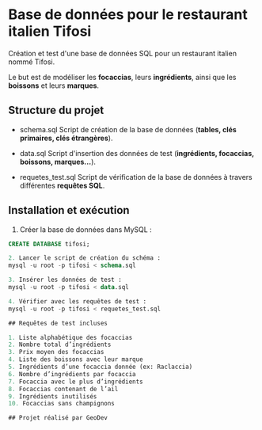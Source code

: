 # Base de données pour le restaurant italien Tifosi

Création et test d'une base de données SQL pour un restaurant italien nommé Tifosi.

Le but est de modéliser les **focaccias**, leurs **ingrédients**, ainsi que les **boissons** et leurs **marques**.

## Structure du projet

- schema.sql
  Script de création de la base de données (**tables, clés primaires, clés étrangères**).

- data.sql
  Script d'insertion des données de test (**ingrédients, focaccias, boissons, marques...**).

- requetes_test.sql
  Script de vérification de la base de données à travers différentes **requêtes SQL**.

## Installation et exécution

1. Créer la base de données dans MySQL :

```sql
CREATE DATABASE tifosi;

2. Lancer le script de création du schéma :
mysql -u root -p tifosi < schema.sql

3. Insérer les données de test :
mysql -u root -p tifosi < data.sql

4. Vérifier avec les requêtes de test :
mysql -u root -p tifosi < requetes_test.sql

## Requêtes de test incluses

1. Liste alphabétique des focaccias
2. Nombre total d’ingrédients
3. Prix moyen des focaccias
4. Liste des boissons avec leur marque
5. Ingrédients d’une focaccia donnée (ex: Raclaccia)
6. Nombre d’ingrédients par focaccia
7. Focaccia avec le plus d’ingrédients
8. Focaccias contenant de l’ail
9. Ingrédients inutilisés
10. Focaccias sans champignons

## Projet réalisé par GeoDev
```
